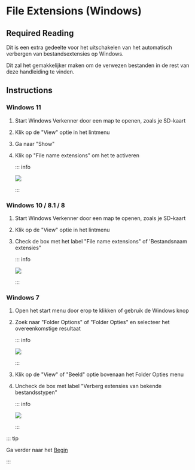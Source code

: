 # File Extensions (Windows)

## Required Reading

Dit is een extra gedeelte voor het uitschakelen van het automatisch verbergen van bestandsextensies op Windows.

Dit zal het gemakkelijker maken om de verwezen bestanden in de rest van deze handleiding te vinden.

## Instructions

### Windows 11

1. Start Windows Verkenner door een map te openen, zoals je SD-kaart
2. Klik op de "View" optie in het lintmenu
3. Ga naar "Show"
4. Klik op "File name extensions" om het te activeren

    ::: info

    ![](/images/screenshots/windows-11-file-extensions.png)

    :::

### Windows 10 / 8.1 / 8

1. Start Windows Verkenner door een map te openen, zoals je SD-kaart
2. Klik op de "View" optie in het lintmenu
3. Check de box met het label "File name extensions" of 'Bestandsnaam extensies"

    ::: info

    ![](/images/screenshots/windows-10-file-extensions.png)

    :::

### Windows 7

1. Open het start menu door erop te klikken of gebruik de Windows knop

2. Zoek naar "Folder Options" of "Folder Opties" en selecteer het overeenkomstige resultaat

    ::: info

    ![](/images/screenshots/windows-7-folder-options-start-menu.png)

    :::

3. Klik op de "View" of "Beeld" optie bovenaan het Folder Opties menu

4. Uncheck de box met label "Verberg extensies van bekende bestandsstypen"

    ::: info

    ![](/images/screenshots/windows-7-folder-options.png)

    :::

::: tip

Ga verder naar het [Begin](get-started)

:::
